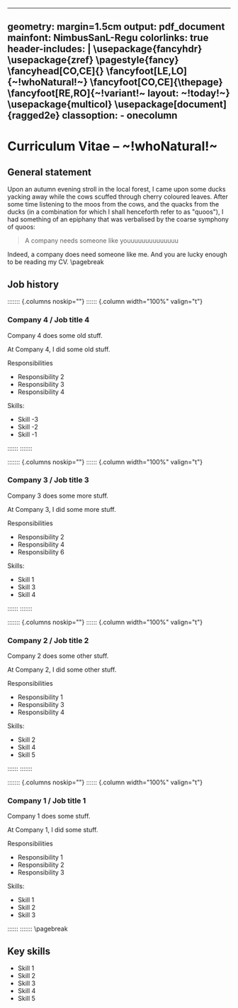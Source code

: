 <!-- Copyright (C) 2023  Kevin Sandom -->
---
geometry: margin=1.5cm
output: pdf_document
mainfont: NimbusSanL-Regu
colorlinks: true
header-includes: |
    \usepackage{fancyhdr}
    \usepackage{zref}
    \pagestyle{fancy}
    \fancyhead[CO,CE]{}
    \fancyfoot[LE,LO]{~!whoNatural!~}
    \fancyfoot[CO,CE]{\thepage}
    \fancyfoot[RE,RO]{~!variant!~ layout: ~!today!~}
    \usepackage{multicol}
    \usepackage[document]{ragged2e}
classoption:
    - onecolumn
---

# Curriculum Vitae – ~!whoNatural!~

## General statement

Upon an autumn evening stroll in the local forest, I came upon some ducks yacking away while the cows scuffed through cherry coloured leaves. After some time listening to the moos from the cows, and the quacks from the ducks (in a combination for which I shall henceforth refer to as "quoos"), I had something of an epiphany that was verbalised by the coarse symphony of quoos:

> A company needs someone like youuuuuuuuuuuuuu

Indeed, a company does need someone like me. And you are lucky enough to be reading my CV.
\pagebreak

## Job history

::::::: {.columns noskip=""}
:::::: {.column width="100%" valign="t"}

### Company 4 / Job title 4

Company 4 does some old stuff.

At Company 4, I did some old stuff.

Responsibilities

* Responsibility 2
* Responsibility 3
* Responsibility 4

Skills:

* Skill -3
* Skill -2
* Skill -1

::::::
:::::::

::::::: {.columns noskip=""}
:::::: {.column width="100%" valign="t"}

### Company 3 / Job title 3

Company 3 does some more stuff.

At Company 3, I did some more stuff.

Responsibilities

* Responsibility 2
* Responsibility 4
* Responsibility 6

Skills:

* Skill 1
* Skill 3
* Skill 4

::::::
:::::::

::::::: {.columns noskip=""}
:::::: {.column width="100%" valign="t"}

### Company 2 / Job title 2

Company 2 does some other stuff.

At Company 2, I did some other stuff.

Responsibilities

* Responsibility 1
* Responsibility 3
* Responsibility 4

Skills:

* Skill 2
* Skill 4
* Skill 5

::::::
:::::::

::::::: {.columns noskip=""}
:::::: {.column width="100%" valign="t"}

### Company 1 / Job title 1

Company 1 does some stuff.

At Company 1, I did some stuff.

Responsibilities

* Responsibility 1
* Responsibility 2
* Responsibility 3

Skills:

* Skill 1
* Skill 2
* Skill 3

::::::
:::::::
\pagebreak

## Key skills

* Skill 1
* Skill 2
* Skill 3
* Skill 4
* Skill 5
